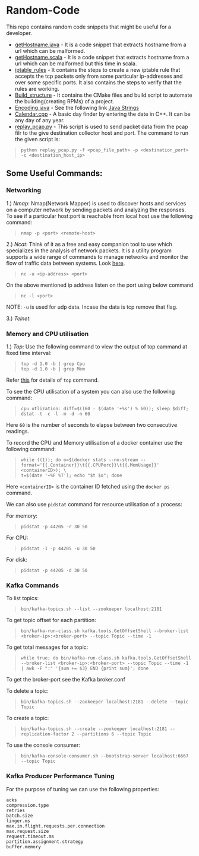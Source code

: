 # Random-Code
This repo contains random code snippets that might be useful for a developer.

* [getHostname.java](https://github.com/97arushisharma/Random-Code/blob/master/getHostname.java) - It is a code snippet that extracts hostname from a url which can be malformed.
* [getHostname.scala](https://github.com/97arushisharma/Random-Code/blob/master/getHostname.scala) - It is a code snippet that extracts hostname from a url which can be malformed but this time in scala.
* [iptable_rules](https://github.com/97arushisharma/Random-Code/tree/master/iptable_rules) - It contains the steps to create a new iptable rule that accepts the tcp packets only from some particular ip-addresses and over some specific ports. It also contains the steps to verify that the rules are working.
* [Build_structure](https://github.com/97arushisharma/Random-Code/tree/master/Build_structure) - It contains the CMake files and build script to automate the building(creating RPMs) of a project.
* [Encoding.java](https://github.com/97arushisharma/Random-Code/tree/master/Encoding.java) - See the following link [Java Strings](https://javarevisited.blogspot.com/2013/07/java-string-tutorial-and-examples-beginners-programming.html)
* [Calendar.cpp](https://github.com/97arushisharma/Random-Code/blob/master/Calendar.cpp) - A basic day finder by entering the date in C++. It can be any day of any year.
* [replay_pcap.py](https://github.com/97arushisharma/Random-Code/blob/master/replay_pcap.py) - This script is used to send packet data from the pcap filr to the give destination collector host and port. The command to run the given script is:

>     python replay_pcap.py -f <pcap_file_path> -p <destination_port> -c <destination_host_ip>



## Some Useful Commands:

### Networking

1.) *Nmap*: Nmap(Network Mapper) is used to discover hosts and services on a computer network by sending packets and analyzing the responses. To see if a particular host:port is reachable from local host use the following command:
 
 >     nmap -p <port> <remote-host>
  
2.) *Ncat*: Think of it as a free and easy companion tool to use which specializes in the analysis of network packets. It is a utility program supports a wide range of commands to manage networks and monitor the flow of traffic data between systems. Look [here](https://www.digitalocean.com/community/tutorials/how-to-use-netcat-to-establish-and-test-tcp-and-udp-connections-on-a-vps).

 >     nc -u <ip-address> <port>
 
 On the above mentioned ip address listen on the port using below command

 >     nc -l <port>

NOTE: `-u` is used for udp data. Incase the data is tcp remove that flag.

3.) *Telnet*:

### Memory and CPU utilisation

1.) *Top*: Use the following command to view the output of top cammand at fixed time interval:

>     top -d 1.0 -b | grep Cpu
>     top -d 1.0 -b | grep Mem

Refer [this](https://www.geeksforgeeks.org/top-command-in-linux-with-examples/) for details of `top` command.

To see the CPU utilisation of a system you can also use the following command:

>     cpu utlization: diff=$((60 - $(date '+%s') % 60)); sleep $diff; dstat -t -c -l -m -d -n 60

Here `60` is the number of seconds to elapse between two consecutive readings.

To record the CPU and Memory utilisation of a docker container use the following command:

>     while ((1)); do o=$(docker stats --no-stream --format='{{.Container}}\t{{.CPUPerc}}\t{{.MemUsage}}' <containerID>); \
>     t=$(date '+%F %T'); echo "$t $o"; done

Here `<containerID>` is the container ID fetched using the `docker ps` command.

We can also use `pidstat` command for resource utilisation of a process:

For memory:
>     pidstat -p 44205 -r 30 50

For CPU:
>     pidstat -I -p 44205 -u 30 50

For disk:
>     pidstat -p 44205 -d 30 50

### Kafka Commands

To list topics:
>     bin/kafka-topics.sh --list --zookeeper localhost:2181

To get topic offset for each partition:
>     bin/kafka-run-class.sh kafka.tools.GetOffsetShell --broker-list <broker-ip>:<broker-port> --topic Topic --time -1

To get total messages for a topic:
>     while true; do bin/kafka-run-class.sh kafka.tools.GetOffsetShell --broker-list <broker-ip>:<broker-port> --topic Topic --time -1 | awk -F ":" '{sum += $3} END {print sum}'; done
 
To get the broker-port see the Kafka broker.conf

To delete a topic:
>     bin/kafka-topics.sh --zookeeper localhost:2181 --delete --topic Topic

To create a topic:
>     bin/kafka-topics.sh --create --zookeeper localhost:2181 --replication-factor 2 --partitions 6 --topic Topic

To use the console consumer:
>     bin/kafka-console-consumer.sh --bootstrap-server localhost:6667 --topic Topic
 
### Kafka Producer Performance Tuning

For the purpose of tuning we can use the following properties:
```
acks
compression.type
retries
batch.size
linger.ms
max.in.flight.requests.per.connection
max.request.size
request.timeout.ms
partition.assignment.strategy
buffer.memory
```
